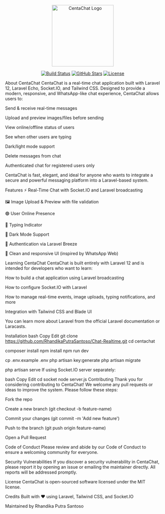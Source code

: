 <p align="center"><a href="https://centachat.local" target="_blank"><img src="https://iili.io/FhGQITl.md.png" width="200" alt="CentaChat Logo"></a></p> <p align="center"> <a href="#"><img src="https://img.shields.io/badge/Build-Passing-brightgreen" alt="Build Status"></a> <a href="#"><img src="https://img.shields.io/github/stars/yourusername/centachat" alt="GitHub Stars"></a> <a href="#"><img src="https://img.shields.io/github/license/yourusername/centachat" alt="License"></a> </p>
About CentaChat
CentaChat is a real-time chat application built with Laravel 12, Laravel Echo, Socket.IO, and Tailwind CSS. Designed to provide a modern, responsive, and WhatsApp-like chat experience, CentaChat allows users to:

Send & receive real-time messages

Upload and preview images/files before sending

View online/offline status of users

See when other users are typing

Dark/light mode support

Delete messages from chat

Authenticated chat for registered users only

CentaChat is fast, elegant, and ideal for anyone who wants to integrate a secure and powerful messaging platform into a Laravel-based system.

Features
⚡ Real-Time Chat with Socket.IO and Laravel broadcasting

🖼 Image Upload & Preview with file validation

🟢 User Online Presence

📝 Typing Indicator

🌙 Dark Mode Support

🔐 Authentication via Laravel Breeze

🧽 Clean and responsive UI (inspired by WhatsApp Web)

Learning CentaChat
CentaChat is built entirely with Laravel 12 and is intended for developers who want to learn:

How to build a chat application using Laravel broadcasting

How to configure Socket.IO with Laravel

How to manage real-time events, image uploads, typing notifications, and more

Integration with Tailwind CSS and Blade UI

You can learn more about Laravel from the official Laravel documentation or Laracasts.

Installation
bash
Copy
Edit
git clone https://github.com/RhandikaPutraSantoso/Chat-Realtime.git
cd centachat

composer install
npm install
npm run dev

cp .env.example .env
php artisan key:generate
php artisan migrate

php artisan serve
If using Socket.IO server separately:

bash
Copy
Edit
cd socket
node server.js
Contributing
Thank you for considering contributing to CentaChat! We welcome any pull requests or ideas to improve the system. Please follow these steps:

Fork the repo

Create a new branch (git checkout -b feature-name)

Commit your changes (git commit -m 'Add new feature')

Push to the branch (git push origin feature-name)

Open a Pull Request

Code of Conduct
Please review and abide by our Code of Conduct to ensure a welcoming community for everyone.

Security Vulnerabilities
If you discover a security vulnerability in CentaChat, please report it by opening an issue or emailing the maintainer directly. All reports will be addressed promptly.

License
CentaChat is open-sourced software licensed under the MIT license.

Credits
Built with ❤️ using Laravel, Tailwind CSS, and Socket.IO

Maintained by Rhandika Putra Santoso

